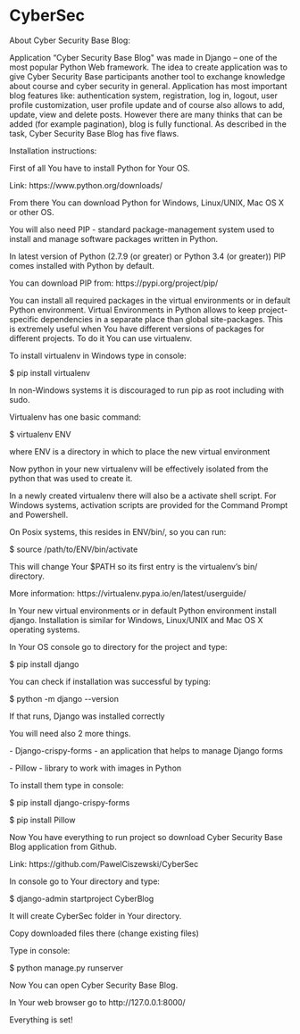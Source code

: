 # CyberSec
<p>
About Cyber Security Base Blog:
</p>
Application “Cyber Security Base Blog" was made in Django – one of the most popular Python Web framework. The idea to create application was to give Cyber Security Base participants another tool to exchange knowledge about course and cyber security in general. Application has most important blog features like: authentication system, registration, log in, logout, user profile customization, user profile update and of course also allows to add, update, view and delete posts. However there are many thinks that can be added (for example pagination), blog is fully functional. As described in the task, Cyber Security Base Blog has five flaws. </p>


<p>
Installation instructions:
</p>

<p>First of all You have to install Python for Your OS. </p>
<p>Link: https://www.python.org/downloads/ </p>
<p>From there You can download Python for Windows, Linux/UNIX, Mac OS X or other OS.</p>
<p>You will also need PIP - standard package-management system used to install and manage software packages written in Python. </p>
<p>In latest version of Python (2.7.9 (or greater) or Python 3.4 (or greater)) PIP comes installed with Python by default. 
<p>You can download PIP from: https://pypi.org/project/pip/</p>
<p>You can install all required packages in the virtual environments or in default Python environment. Virtual Environments in Python allows to keep project-specific dependencies in a separate place than global site-packages. This is extremely useful when You have different versions of packages for different projects. To do it You can use virtualenv.</p>
<p>To install virtualenv in Windows type in console:</p>
<p>$ pip install virtualenv</p>
<p>In non-Windows systems it is discouraged to run pip as root including with sudo.</p>
<p>Virtualenv has one basic command: </p>
<p>$ virtualenv ENV</p>
<p>where  ENV is a directory in which to place the new virtual environment</p>
<p>Now python in your new virtualenv will be effectively isolated from the python that was used to create it.</p>
<p>In a newly created virtualenv there will also be a activate shell script. For Windows systems, activation scripts are provided for the Command Prompt and Powershell.</p>
<p>On Posix systems, this resides in ENV/bin/, so you can run:</p>
<p>$ source /path/to/ENV/bin/activate</p>
<p>This will change Your $PATH so its first entry is the virtualenv’s bin/ directory.</p>
<p>More information: https://virtualenv.pypa.io/en/latest/userguide/</p>
<p>In Your new virtual environments or in default Python environment install django. Installation is similar for Windows, Linux/UNIX and Mac OS X operating systems.</p>
<p>In Your OS console go to directory for the project and type:</p>
<p>$ pip install django</p>
<p>You can check if installation was successful by typing:</p>
<p>$ python -m django --version</p>
<p>If that runs, Django was installed correctly</p>
<p>You will need also 2 more things.</p>
<p>- Django-crispy-forms - an application that helps to manage Django forms</p>
<p>- Pillow - library to work with images in Python</p>
<p>To install them type in console:</p>
<p>$ pip install django-crispy-forms</p>
<p>$ pip install Pillow</p>
<p>Now You have everything to run project so download Cyber Security Base Blog application from Github.</p>
<p>Link: https://github.com/PawelCiszewski/CyberSec</p>
<p>In console go to Your directory and type:</p>
<p>$ django-admin startproject CyberBlog </p>
<p>It will create CyberSec folder in Your directory.</p>
<p>Copy downloaded files there (change existing files)</p>
<p>Type in console:</p>
<p>$ python manage.py runserver</p>
<p>Now You can open Cyber Security Base Blog. </p>
<p>In Your web browser go to http://127.0.0.1:8000/</p>
<p>Everything is set!</p>


